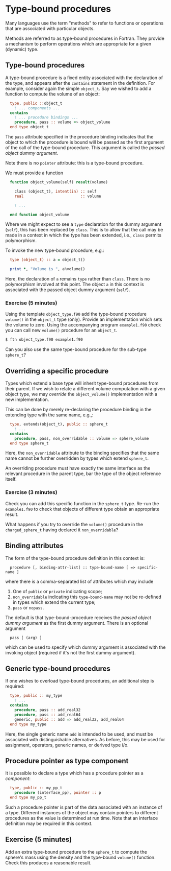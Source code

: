 # Type-bound procedures

Many languages use the term "methods" to refer to functions or
operations that are associated with particular objects.

Methods are referred to as type-bound procedures in Fortran. They
provide a mechanism to perform operations which are appropriate
for a given (dynamic) type.

## Type-bound procedures

A type-bound procedure is a fixed entity associated with the declaration
of the type, and appears after the `contains` statement in the definition.
For example, consider again the simple `object_t`. Say we wished to add
a function to compute the volume of an object:
```fortran
  type, public ::object_t
    ! ... components ...
  contains
    ! ... procedure bindings ...
    procedure, pass :: volume => object_volume
  end type object_t
```
The `pass` attribute specified in the procedure binding
indicates that the object to which the procedure is bound will be
passed as the first argument of the call of the type-bound
procedure. This argument is called the _passed object dummy
argument_.

Note there is no `pointer` attribute: this is a type-bound procedure.

We must provide a function
```fortran
  function object_volume(self) result(volume)

    class (object_t), intent(in) :: self
    real                         :: volume

    ! ...

  end function object_volume
```
Where we might expect to see a `type` declaration for
the dummy argument (`self`), this has been replaced by `class`.
This is to allow that the call may be made in a context in
which the type has been extended, i.e., `class` permits polymorphism.

To invoke the new type-bound procedure, e.g.:
```fortran
  type (object_t) :: a = object_t()

  print *, "Volume is ", a%volume()
```
Here, the declaration of `a` remains `type` rather than `class`.
There is no polymorphism involved at this point. The object `a`
in this context is associated with the passed object dummy
argument (`self`).

### Exercise (5 minutes)

Using the template `object_type.f90` add the type-bound procedure `volume()`
in the `object_t` type (only). Provide an implementation which sets the
volume to zero. Using the accompanying program `example1.f90` check you
can call new `volume()` procedure for an `object_t`.
```bash
$ ftn object_type.f90 example1.f90
```
Can you also use the same type-bound procedure for the sub-type
`sphere_t`?

## Overriding a specific procedure

Types which extend a base type will inherit type-bound procedures from their
parent. If we wish to relate a different volume computation with a given
object type, we may _override_ the `object_volume()` implementation with a
new implementation.

This can be done by merely re-declaring the procedure binding in the extending
type with the same name, e.g.,:
```fortran
  type, extends(object_t), public :: sphere_t
    ! ...
  contains
    procedure, pass, non_overridable :: volume => sphere_volume
  end type sphere_t
```
Here, the `non_overridable` attribute to the binding specifies that the same
name cannot be further overridden by types which extend `sphere_t`.

An overriding procedure must have exactly the same interface as the relevant
procedure in the parent type, bar the type of the object reference itself.

### Exercise (3 minutes)

Check you can add this specific function in the `sphere_t` type. Re-run the
`example1.f90` to check that objects of different type obtain an appropriate
result.

What happens if you try to override the `volume()` procedure in the
`charged_sphere_t` having declared it `non_overridable`?

## Binding attributes

The form of the type-bound procedure definition in this context is:
```
  procedure [, binding-attr-list] :: type-bound-name [ => specific-name ]
```
where there is a comma-separated list of attributes which may include
1. One of `public` or `private` indicating scope;
2. `non_overridable` indicating this `type-bound-name` may not be
   re-defined in types which extend the current type;
3. `pass` or `nopass`.

The default is that type-bound-procedure receives the _passed object dummy
argument_ as the first dummy argument. There is an optional argument
```
  pass [ (arg) ]
```
which can be used to specify which dummy argument is associated with the
invoking object (required if it's not the first dummy argument).

## Generic type-bound procedures

If one wishes to overload type-bound procedures, an additional step is
required:
```fortran
  type, public :: my_type
    ! ...
  contains
    procedure, pass :: add_real32
    procedure, pass :: add_real64
    generic, public :: add => add_real32, add_real64
  end type my_type
```
Here, the single generic name `add` is intended to be used, and must
be associated with distinguishable alternatives.
As before, this may be used for assignment, operators, generic names, or
derived type i/o.

## Procedure pointer as type component

It is possible to declare a type which has a procedure pointer as a
_component_:
```fortran
  type, public :: my_pp_t
    procedure (interface_pp), pointer :: p
  end type my_pp_t
```
Such a procedure pointer is part of the data associated with an instance
of a type. Different instances of the object may contain pointers to
different procedures as the value is determined at run time. Note that
an interface definition may be required in this context.

## Exercise (5 minutes)

Add an extra type-bound procedure to the `sphere_t` to compute the sphere's
mass using the density and the type-bound `volume()` function. Check this
produces a reasonable result.
